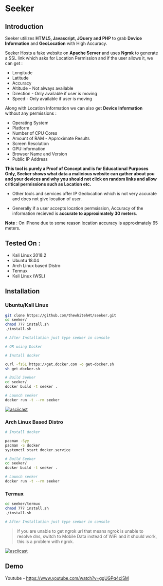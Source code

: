 # Seeker

## Introduction
Seeker utilizes **HTML5, Javascript, JQuery and PHP** to grab **Device Information** and **GeoLocation** with High Accuracy.

Seeker Hosts a fake website on **Apache Server** and uses **Ngrok** to generate a SSL link which asks for Location Permission and if the user allows it, we can get :

* Longitude
* Latitude
* Accuracy
* Altitude - Not always available
* Direction - Only available if user is moving
* Speed - Only available if user is moving

Along with Location Information we can also get **Device Information** without any permissions :

* Operating System
* Platform
* Number of CPU Cores
* Amount of RAM - Approximate Results
* Screen Resolution
* GPU information
* Browser Name and Version
* Public IP Address

**This tool is purely a Proof of Concept and is for Educational Purposes Only, Seeker shows what data a malicious website can gather about you and your devices and why you should not click on random links and allow critical permissions such as Location etc.**

* Other tools and services offer IP Geolocation which is not very accurate and does not give location of user.

* Generally if a user accepts location permsission, Accuracy of the information recieved is **accurate to approximately 30 meters**.

**Note** : On iPhone due to some reason location accuracy is approximately 65 meters.

## Tested On :

* Kali Linux 2018.2
* Ubuntu 18.04
* Arch Linux based Distro
* Termux
* Kali Linux (WSL)

## Installation

### Ubuntu/Kali Linux

```bash
git clone https://github.com/thewhiteh4t/seeker.git
cd seeker/
chmod 777 install.sh
./install.sh

# After Installation just type seeker in console

# OR using Docker

# Install docker

curl -fsSL https://get.docker.com -o get-docker.sh
sh get-docker.sh

# Build Seeker
cd seeker/
docker build -t seeker .

# Launch seeker
docker run -t --rm seeker
```

[![asciicast](https://asciinema.org/a/195052.png)](https://asciinema.org/a/195052)

### Arch Linux Based Distro

```bash
# Install docker

pacman -Syy
pacman -S docker
systemctl start docker.service

# Build Seeker
cd seeker/
docker build -t seeker .

# Launch seeker
docker run -t --rm seeker
```
### Termux

```bash
cd seeker/termux
chmod 777 install.sh
./install.sh

# After Installation just type seeker in console
```

> If you are unable to get ngrok url that means ngrok is unable to resolve dns, switch to Mobile Data instead of WiFi and it should work, this is a problem with ngrok.

[![asciicast](https://asciinema.org/a/195830.png)](https://asciinema.org/a/195830)

## Demo

Youtube - https://www.youtube.com/watch?v=ggUGPq4cjSM
